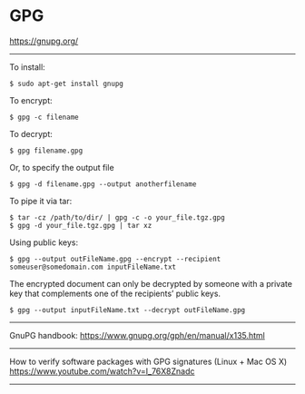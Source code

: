 # GPG

https://gnupg.org/

---

To install:

    $ sudo apt-get install gnupg

To encrypt:

    $ gpg -c filename

To decrypt:

    $ gpg filename.gpg

Or, to specify the output file

    $ gpg -d filename.gpg --output anotherfilename

To pipe it via tar:

    $ tar -cz /path/to/dir/ | gpg -c -o your_file.tgz.gpg
    $ gpg -d your_file.tgz.gpg | tar xz

Using public keys:

    $ gpg --output outFileName.gpg --encrypt --recipient someuser@somedomain.com inputFileName.txt

The encrypted document can only be decrypted by someone with a private key that complements one of the recipients’ public keys.

    $ gpg --output inputFileName.txt --decrypt outFileName.gpg   
    
---

GnuPG handbook:
https://www.gnupg.org/gph/en/manual/x135.html

---

How to verify software packages with GPG signatures (Linux + Mac OS X)
https://www.youtube.com/watch?v=I_76X8Znadc

---
